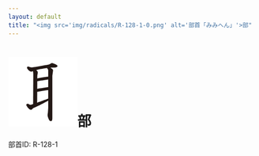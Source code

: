 ```yaml
---
layout: default
title: "<img src='img/radicals/R-128-1-0.png' alt='部首「みみへん」'>部"  # glyphをタイトルに使用
---
```


# <img src='img/radicals/R-128-1-0.png' alt='部首「みみへん」'>部
部首ID: R-128-1
